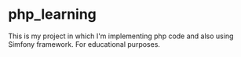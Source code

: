# php_learning
This is my project in which I'm implementing php code and also using Simfony framework. For educational purposes.
